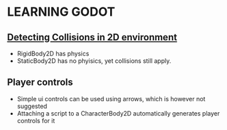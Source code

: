 # LEARNING GODOT

## [Detecting Collisions in 2D environment](https://stackoverflow.com/questions/66906099/how-do-i-detect-collision-in-godot)
- RigidBody2D has physics
- StaticBody2D has no phyisics, yet collisions still apply.

## Player controls
- Simple ui controls can be used using arrows, which is however not suggested
- Attaching a script to a CharacterBody2D automatically generates player controls for it
